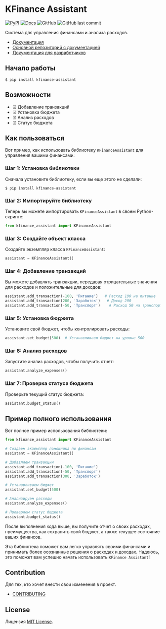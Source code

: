 # KFinance Assistant

[![PyPI](https://img.shields.io/pypi/v/kfinance-assistant)](https://pypi.org/project/kfinance-assistant/)
[![Docs](https://img.shields.io/badge/docs-latest-blue)]()
![GitHub](https://img.shields.io/github/license/artemkuerton/kfinance_assistant)
![GitHub last commit](https://img.shields.io/github/last-commit/artemkuerton/kfinance_assistant)

Система для управления финансами и анализа расходов.

- [Документация]()
- [Основной репозиторий с документацией]()
- [Документация для разработчиков]()

## Начало работы

<!-- termynal -->

```
$ pip install kfinance-assistant
```

## Возможности

- &#9745; Добавление транзакций
- &#9745; Установка бюджета
- &#9745; Анализ расходов
- &#9745; Статус бюджета

## Как пользоваться

Вот пример, как использовать библиотеку `KFinanceAssistant` для управления вашими финансами:

### Шаг 1: Установка библиотеки

Сначала установите библиотеку, если вы еще этого не сделали:

<!-- termynal -->

```
$ pip install kfinance-assistant
```

### Шаг 2: Импортируйте библиотеку

Теперь вы можете импортировать `KFinanceAssistant` в своем Python-скрипте:

```python
from kfinance_assistant import KFinanceAssistant
```

### Шаг 3: Создайте объект класса

Создайте экземпляр класса `KFinanceAssistant`:

```python
assistant = KFinanceAssistant()
```

### Шаг 4: Добавление транзакций

Вы можете добавлять транзакции, передавая отрицательные значения для расходов и положительные для доходов:

```python
assistant.add_transaction(-100, 'Питание')   # Расход 100 на питание
assistant.add_transaction(200, 'Заработок')   # Доход 200
assistant.add_transaction(-50, 'Транспорт')    # Расход 50 на транспорт
```

### Шаг 5: Установка бюджета

Установите свой бюджет, чтобы контролировать расходы:

```python
assistant.set_budget(500)  # Устанавливаем бюджет на уровне 500
```

### Шаг 6: Анализ расходов

Запустите анализ расходов, чтобы получить отчет:

```python
assistant.analyze_expenses()
```

### Шаг 7: Проверка статуса бюджета

Проверьте текущий статус бюджета:

```python
assistant.budget_status()
```

## Пример полного использования

Вот полное пример использования библиотеки:

```python
from kfinance_assistant import KFinanceAssistant

# Создаем экземпляр помощника по финансам
assistant = KFinanceAssistant()

# Добавляем транзакции
assistant.add_transaction(-100, 'Питание')
assistant.add_transaction(-50, 'Транспорт')
assistant.add_transaction(300, 'Заработок')

# Устанавливаем бюджет
assistant.set_budget(500)

# Анализируем расходы
assistant.analyze_expenses()

# Проверяем статус бюджета
assistant.budget_status()
```

После выполнения кода выше, вы получите отчет о своих расходах, преимущества, как сохранить свой бюджет, а также текущее состояние ваших финансов.

Эта библиотека поможет вам легко управлять своими финансами и принимать более осознанные решения о расходах и доходах. Надеюсь, это поможет вам успешно начать использовать `KFinance Assistant`!

## Contribution

Для тех, кто хочет внести свои изменения в проект.

- [CONTRIBUTING](https://github.com/artemkuerton/kfinance_assistant/blob/main/CONTRIBUTING.md)

## License

Лицензия [MIT License](https://github.com/artemkuerton/kfinance_assistant/blob/main/LICENSE).
